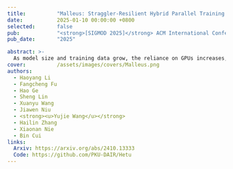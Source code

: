 ```yaml
---
title:          "Malleus: Straggler-Resilient Hybrid Parallel Training of Large-scale Models via Malleable Data and Model Parallelization"
date:           2025-01-10 00:00:00 +0800
selected:       false
pub:            "<strong>[SIGMOD 2025]</strong> ACM International Conference on Management of Data"
pub_date:       "2025"

abstract: >-
  As model size and training data grow, the reliance on GPUs increases, raising the risk of dynamic stragglers that some devices lag behind in performance occasionally. We propose Malleus, a straggler-resilient hybrid parallel training framework for large-scale models. Malleus captures the dynamic straggler issues at the nuanced, per-GPU granularity during training, and adapts in real-time to stragglers by adjusting GPU parallelization, pipeline stages, model layers, and data. Besides, it efficiently migrates model states without disrupting training stability. 
cover:          /assets/images/covers/Malleus.png
authors:
  - Haoyang Li
  - Fangcheng Fu
  - Hao Ge
  - Sheng Lin
  - Xuanyu Wang
  - Jiawen Niu
  - <strong><u>Yujie Wang</u></strong>
  - Hailin Zhang
  - Xiaonan Nie
  - Bin Cui
links:
  Arxiv: https://arxiv.org/abs/2410.13333
  Code: https://github.com/PKU-DAIR/Hetu
---
```

